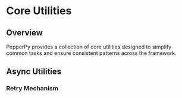# Core Utilities

## Overview
PepperPy provides a collection of core utilities designed to simplify common tasks and ensure consistent patterns across the framework.

## Async Utilities

### Retry Mechanism 
